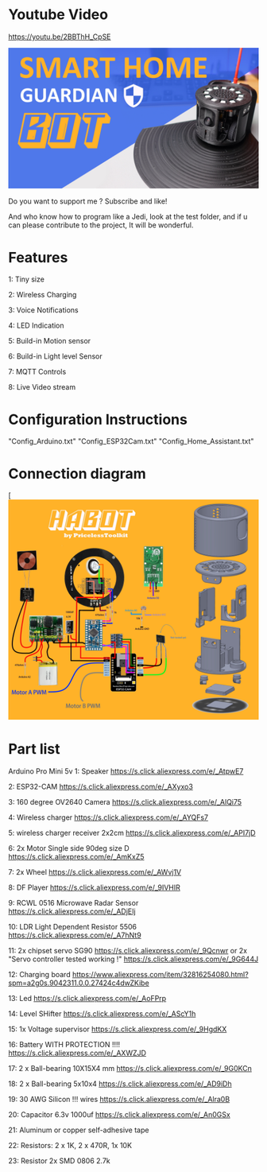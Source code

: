 # Youtube Video

https://youtu.be/2BBThH_CpSE

[![habot](https://github.com/PricelessToolkit/Smart-Home-Security-Guardian-Bot/blob/main/Images/Thumbinal_HABot.jpg)](https://youtu.be/2BBThH_CpSE)


Do you want to support me ? Subscribe and like!  

And who know how to program like a Jedi, look at the test folder, and if u can please contribute to the project, It will be wonderful.

# Features

1: Tiny size

2: Wireless Charging

3: Voice Notifications

4: LED Indication

5: Build-in Motion sensor

6: Build-in Light level Sensor

7: MQTT Controls

8: Live Video stream



# Configuration Instructions
"Config_Arduino.txt" "Config_ESP32Cam.txt" "Config_Home_Assistant.txt"











# Connection diagram

[![Connectiondiagram](https://github.com/PricelessToolkit/Smart-Home-Security-Guardian-Bot/blob/main/Images/schemeFull.jpg)










# Part list

Arduino Pro Mini 5v
1: Speaker https://s.click.aliexpress.com/e/_AtpwE7

2: ESP32-CAM https://s.click.aliexpress.com/e/_AXyxo3

3: 160 degree OV2640 Camera https://s.click.aliexpress.com/e/_AlQi75

4: Wireless charger https://s.click.aliexpress.com/e/_AYQFs7

5: wireless charger receiver 2x2cm https://s.click.aliexpress.com/e/_API7jD

6: 2x Motor Single side 90deg size D https://s.click.aliexpress.com/e/_AmKxZ5

7: 2x Wheel https://s.click.aliexpress.com/e/_AWvj1V

8: DF Player https://s.click.aliexpress.com/e/_9IVHIR

9: RCWL 0516 Microwave Radar Sensor https://s.click.aliexpress.com/e/_ADjEIj

10: LDR Light Dependent Resistor 5506 https://s.click.aliexpress.com/e/_A7hNt9

11: 2x chipset servo SG90  https://s.click.aliexpress.com/e/_9Qcnwr   or 2x "Servo controller tested working !" https://s.click.aliexpress.com/e/_9G644J

12: Charging board https://www.aliexpress.com/item/32816254080.html?spm=a2g0s.9042311.0.0.27424c4dwZKibe

13: Led https://s.click.aliexpress.com/e/_AoFPrp

14: Level SHifter https://s.click.aliexpress.com/e/_AScY1h

15: 1x Voltage supervisor https://s.click.aliexpress.com/e/_9HgdKX

16: Battery WITH PROTECTION !!!! https://s.click.aliexpress.com/e/_AXWZJD

17: 2 x Ball-bearing 10X15X4 mm https://s.click.aliexpress.com/e/_9G0KCn

18: 2 x Ball-bearing 5x10x4 https://s.click.aliexpress.com/e/_AD9iDh

19: 30 AWG Silicon !!! wires https://s.click.aliexpress.com/e/_Alra0B

20: Capacitor 6.3v 1000uf https://s.click.aliexpress.com/e/_An0GSx

21: Aluminum or copper self-adhesive tape

22: Resistors: 2 x 1K, 2 x 470R, 1x 10K

23: Resistor 2x SMD 0806 2.7k

